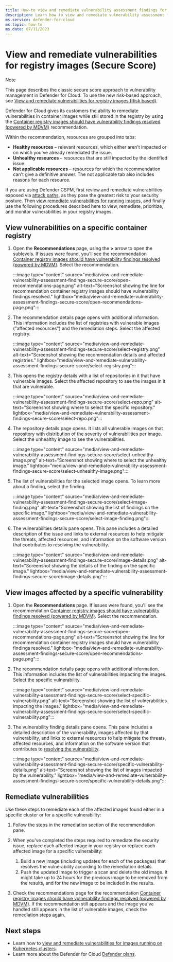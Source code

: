 ```yaml
---
title: How-to view and remediate vulnerability assessment findings for registry images (Secure Score).
description: Learn how to view and remediate vulnerability assessment findings for registry images  (Secure Score).
ms.service: defender-for-cloud
ms.topic: how-to
ms.date: 07/11/2023
---
```


# View and remediate vulnerabilities for registry images (Secure Score)

> [!NOTE]
> This page describes the classic secure score approach to vulnerability management in Defender for Cloud. To use the new risk-based approach, see [View and remediate vulnerabilities for registry images (Risk based)](view-and-remediate-vulnerability-assessment-findings.md).

Defender for Cloud gives its customers the ability to remediate vulnerabilities in container images while still stored in the registry by using the [Container registry images should have vulnerability findings resolved (powered by MDVM)](https://portal.azure.com/#blade/Microsoft_Azure_Security/RecommendationsBlade/assessmentKey/c0b7cfc6-3172-465a-b378-53c7ff2cc0d5) recommendation.

Within the recommendation, resources are grouped into tabs:  

- **Healthy resources** – relevant resources, which either aren't impacted or on which you've already remediated the issue.  
- **Unhealthy resources** – resources that are still impacted by the identified issue.  
- **Not applicable resources** – resources for which the recommendation can't give a definitive answer. The not applicable tab also includes reasons for each resource.  

If you are using Defender CSPM, first review and remediate vulnerabilities exposed via [attack paths](how-to-manage-attack-path.md), as they pose the greatest risk to your security posture. Then [view remediate vulnerabilities for running images](view-and-remediate-vulnerabilities-for-images.md), and finally use the following procedures described here to view, remediate, prioritize, and monitor vulnerabilities in your registry images.

## View vulnerabilities on a specific container registry

1. Open the **Recommendations** page, using the **>** arrow to open the sublevels. If issues were found, you'll see the recommendation [Container registry images should have vulnerability findings resolved (powered by MDVM)](https://portal.azure.com/#blade/Microsoft_Azure_Security/RecommendationsBlade/assessmentKey/c0b7cfc6-3172-465a-b378-53c7ff2cc0d5). Select the recommendation.

    :::image type="content" source="media/view-and-remediate-vulnerability-assessment-findings-secure-score/open-recommendations-page.png" alt-text="Screenshot showing the line for recommendation container registry images should have vulnerability findings resolved." lightbox="media/view-and-remediate-vulnerability-assessment-findings-secure-score/open-recommendations-page.png":::

1. The recommendation details page opens with additional information. This information includes the list of registries with vulnerable images ("affected resources") and the remediation steps. Select the affected registry.

    :::image type="content" source="media/view-and-remediate-vulnerability-assessment-findings-secure-score/select-registry.png" alt-text="Screenshot showing the recommendation details and affected registries." lightbox="media/view-and-remediate-vulnerability-assessment-findings-secure-score/select-registry.png":::

1. This opens the registry details with a list of repositories in it that have vulnerable images. Select the affected repository to see the images in it that are vulnerable.

    :::image type="content" source="media/view-and-remediate-vulnerability-assessment-findings-secure-score/select-repo.png" alt-text="Screenshot showing where to select the specific repository." lightbox="media/view-and-remediate-vulnerability-assessment-findings-secure-score/select-repo.png":::

1. The repository details page opens. It lists all vulnerable images on that repository with distribution of the severity of vulnerabilities per image. Select the unhealthy image to see the vulnerabilities.

    :::image type="content" source="media/view-and-remediate-vulnerability-assessment-findings-secure-score/select-unhealthy-image.png" alt-text="Screenshot showing where to select the unhealthy image." lightbox="media/view-and-remediate-vulnerability-assessment-findings-secure-score/select-unhealthy-image.png":::

1. The list of vulnerabilities for the selected image opens. To learn more about a finding, select the finding.

    :::image type="content" source="media/view-and-remediate-vulnerability-assessment-findings-secure-score/select-image-finding.png" alt-text="Screenshot showing the list of findings on the specific image." lightbox="media/view-and-remediate-vulnerability-assessment-findings-secure-score/select-image-finding.png":::

1. The vulnerabilities details pane opens. This pane includes a detailed description of the issue and links to external resources to help mitigate the threats, affected resources, and information on the software version that contributes to resolving the vulnerability.  

    :::image type="content" source="media/view-and-remediate-vulnerability-assessment-findings-secure-score/image-details.png" alt-text="Screenshot showing the details of the finding on the specific image." lightbox="media/view-and-remediate-vulnerability-assessment-findings-secure-score/image-details.png":::

## View images affected by a specific vulnerability

1. Open the **Recommendations** page. If issues were found, you'll see the recommendation [Container registry images should have vulnerability findings resolved (powered by MDVM)](https://portal.azure.com/#blade/Microsoft_Azure_Security/RecommendationsBlade/assessmentKey/c0b7cfc6-3172-465a-b378-53c7ff2cc0d5). Select the recommendation.

    :::image type="content" source="media/view-and-remediate-vulnerability-assessment-findings-secure-score/open-recommendations-page.png" alt-text="Screenshot showing the line for recommendation container registry images should have vulnerability findings resolved." lightbox="media/view-and-remediate-vulnerability-assessment-findings-secure-score/open-recommendations-page.png":::

1. The recommendation details page opens with additional information. This information includes the list of vulnerabilities impacting the images. Select the specific vulnerability.

    :::image type="content" source="media/view-and-remediate-vulnerability-assessment-findings-secure-score/select-specific-vulnerability.png" alt-text="Screenshot showing the list of vulnerabilities impacting the images." lightbox="media/view-and-remediate-vulnerability-assessment-findings-secure-score/select-specific-vulnerability.png":::

1. The vulnerability finding details pane opens. This pane includes a detailed description of the vulnerability, images affected by that vulnerability, and links to external resources to help mitigate the threats, affected resources, and information on the software version that contributes to [resolving the vulnerability](#remediate-vulnerabilities).

    :::image type="content" source="media/view-and-remediate-vulnerability-assessment-findings-secure-score/specific-vulnerability-details.png" alt-text="Screenshot showing the list of images impacted by the vulnerability." lightbox="media/view-and-remediate-vulnerability-assessment-findings-secure-score/specific-vulnerability-details.png":::

## Remediate vulnerabilities

Use these steps to remediate each of the affected images found either in a specific cluster or for a specific vulnerability:

1. Follow the steps in the remediation section of the recommendation pane.
1. When you've completed the steps required to remediate the security issue, replace each affected image in your registry or replace each affected image for a specific vulnerability:
    1. Build a new image (including updates for each of the packages) that resolves the vulnerability according to the remediation details.
    1. Push the updated image to trigger a scan and delete the old image. It might take up to 24 hours for the previous image to be removed from the results, and for the new image to be included in the results.

1. Check the recommendations page for the recommendation [Container registry images should have vulnerability findings resolved (powered by MDVM)](https://portal.azure.com/#blade/Microsoft_Azure_Security/RecommendationsBlade/assessmentKey/c0b7cfc6-3172-465a-b378-53c7ff2cc0d5).
If the recommendation still appears and the image you've handled still appears in the list of vulnerable images, check the remediation steps again.

## Next steps

- Learn how to [view and remediate vulnerabilities for images running on Kubernetes clusters](view-and-remediate-vulnerabilities-for-images.md).
- Learn more about the Defender for Cloud [Defender plans](defender-for-cloud-introduction.md#protect-cloud-workloads).
